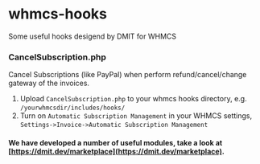 # whmcs-hooks
Some useful hooks desigend by DMIT for WHMCS

### CancelSubscription.php

Cancel Subscriptions (like PayPal) when perform refund/cancel/change gateway of the invoices.
1. Upload `CancelSubscription.php` to your whmcs hooks directory, e.g. `/yourwhmcsdir/includes/hooks/`
2. Turn on `Automatic Subscription Management` in your WHMCS settings, `Settings->Invoice->Automatic Subscription Management`


#### We have developed a number of useful modules, take a look at [https://dmit.dev/marketplace](https://dmit.dev/marketplace).